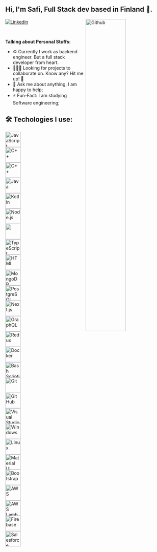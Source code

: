 <!-- Your title -->
## Hi, I'm Safi, Full Stack dev based in Finland 🚀.

<!-- Your badges
You can use the website to generate badges: https://shields.io/
-->

<div>
<img width="50%" align="right" alt="Github" src="https://user-images.githubusercontent.com/82179767/180627310-f34c3f84-6ece-4471-988b-fdc275b09ebd.gif" />
</div>


[![Linkedin](https://img.shields.io/badge/-LinkedIn-blue?style=flat&logo=Linkedin&logoColor=white)](https://www.linkedin.com/in/alam-safiul/)


&nbsp;
<!-- Talking about you -->
**Talking about Personal Stuffs:**

<!-- Any image aligned to the right. Beware the width -->



- ⚙️ Currently I work as backend engineer. But a full stack developer from heart.
- 👨🏽‍💻 Looking for projects to collaborate on. Know any? Hit me up! 💬
- 💬 Ask me about anything, I am happy to help;
- ⚡️ Fun-Fact: I am studying Software engineering;



## 🛠️ Techologies I use:


<div  style="  width: 50px; "
 > 
  <!-- javascript logo -->
    <img src="https://img.icons8.com/color/48/000000/javascript.png" alt="JavaScript" align="left" width="48" height="48">
    <!-- c++ logo -->
    <img src="https://img.icons8.com/color/48/000000/c-plus-plus.png" alt="C++" align="left" width="48" height="48">
    <!-- python logo -->
    <img src="https://img.icons8.com/color/48/000000/python.png" alt="C++" align="left" width="48" height="48">
     <!-- java logo -->
    <img src="https://img.icons8.com/color/48/000000/java.png" alt="Java" align="left" width="48" height="48">
    <!-- kotlin logo -->
    <img src="https://img.icons8.com/color/48/000000/kotlin.png" alt="Kotlin" align="left" width="48" height="48">
     <!-- node logo -->
    <img src="https://img.icons8.com/color/48/000000/nodejs.png" alt="Node.js" align="left" width="48" height="48">
    <!-- react logo -->
    <img src="https://img.icons8.com/plasticine/344/react.png" align="left" width="48" height="48">
    <!-- typescript logo -->
    <img src="https://img.icons8.com/color/48/000000/typescript.png" alt="TypeScript" align="left" width="48" height="48">  
     <!-- html logo -->
    <img src="https://img.icons8.com/color/48/000000/html-5.png" alt="HTML" align="left" width="48" height="48">
    <!-- mongo db logo-->
    <img src="https://img.icons8.com/color/48/000000/mongodb.png" alt="MongoDB" align="left" width="48" height="48">
    <!-- postgresql logo-->
    <img src="https://img.icons8.com/color/48/000000/postgresql.png" alt="PostgreSQL" align="left" width="48" height="48">
    <!-- next js logo-->
    <img src="https://img.icons8.com/color/48/000000/nextjs.png" alt="Next.js" align="left" width="48" height="48">
    <!-- graphql logo-->
    <img src="https://img.icons8.com/color/48/000000/graphql.png" alt="GraphQL" align="left" width="48" height="48">
        <!-- redux logo-->
    <img src="https://img.icons8.com/color/48/000000/redux.png" alt="Redux" align="left" width="48" height="48">
    <!-- docker logo-->
    <img src="https://img.icons8.com/color/48/000000/docker.png" alt="Docker" align="left" width="48" height="48">
        <!-- docker logo-->
    <img src="https://img.icons8.com/color/48/000000/bash.png" alt="Bash Scripting" align="left" width="48" height="48">
    <!-- git logo-->
    <img src="https://img.icons8.com/color/48/000000/git.png" alt="Git" align="left" width="48" height="48">
    <!-- github logo-->
    <img src="https://img.icons8.com/color/48/000000/github.png" alt="GitHub" align="left" width="48" height="48">
    <!-- visual studio code logo-->
    <img src="https://img.icons8.com/color/344/visual-studio-code-2019.png" alt="Visual Studio Code" align="left" width="48" height="48">
    <!-- windows logo-->
    <img src="https://img.icons8.com/color/48/000000/windows-10.png" alt="Windows" align="left" width="48" height="48">
    <!-- linux logo-->
    <img src="https://img.icons8.com/color/48/000000/linux.png" alt="Linux" align="left" width="48" height="48">
    <!-- materialui logo-->
    <img src="https://img.icons8.com/color/48/000000/material-ui.png" alt="Material UI" align="left" width="48" height="48">
    <!-- bootstrap logo-->
    <img src="https://img.icons8.com/color/48/000000/bootstrap.png" alt="Bootstrap" align="left" width="48" height="48">
    <!-- aws logo -->
    <img src="https://img.icons8.com/color/48/000000/amazon-web-services.png" alt="AWS" align="left" width="48" height="48">
    <!-- aws lambda --->
    <img src="https://cdn.worldvectorlogo.com/logos/aws-lambda-1.svg" alt="AWS Lambda" align="left" width="48" height="48">
    <!-- firebase logo -->
    <img src="https://img.icons8.com/color/48/000000/firebase.png" alt="Firebase" align="left" width="48" height="48">
    <!-- salesforce logo -->
    <img src="https://img.icons8.com/color/48/000000/salesforce.png" alt="Salesforce" align="left" width="48" height="48">

</div>


<br/>

<!---
shamsch/shamsch is a ✨ special ✨ repository because its `README.md` (this file) appears on your GitHub profile.
You can click the Preview link to take a look at your changes.
--->
